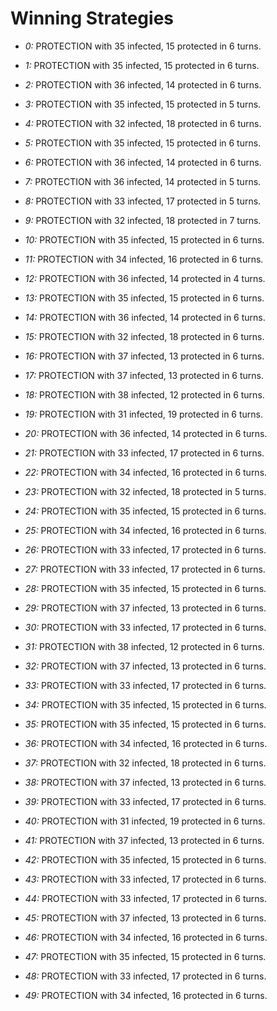 # Winning Strategies

* _0:_ PROTECTION with 35 infected, 15 protected in 6 turns.


* _1:_ PROTECTION with 35 infected, 15 protected in 6 turns.


* _2:_ PROTECTION with 36 infected, 14 protected in 6 turns.


* _3:_ PROTECTION with 35 infected, 15 protected in 5 turns.


* _4:_ PROTECTION with 32 infected, 18 protected in 6 turns.


* _5:_ PROTECTION with 35 infected, 15 protected in 6 turns.


* _6:_ PROTECTION with 36 infected, 14 protected in 6 turns.


* _7:_ PROTECTION with 36 infected, 14 protected in 5 turns.


* _8:_ PROTECTION with 33 infected, 17 protected in 5 turns.


* _9:_ PROTECTION with 32 infected, 18 protected in 7 turns.


* _10:_ PROTECTION with 35 infected, 15 protected in 6 turns.


* _11:_ PROTECTION with 34 infected, 16 protected in 6 turns.


* _12:_ PROTECTION with 36 infected, 14 protected in 4 turns.


* _13:_ PROTECTION with 35 infected, 15 protected in 6 turns.


* _14:_ PROTECTION with 36 infected, 14 protected in 6 turns.


* _15:_ PROTECTION with 32 infected, 18 protected in 6 turns.


* _16:_ PROTECTION with 37 infected, 13 protected in 6 turns.


* _17:_ PROTECTION with 37 infected, 13 protected in 6 turns.


* _18:_ PROTECTION with 38 infected, 12 protected in 6 turns.


* _19:_ PROTECTION with 31 infected, 19 protected in 6 turns.


* _20:_ PROTECTION with 36 infected, 14 protected in 6 turns.


* _21:_ PROTECTION with 33 infected, 17 protected in 6 turns.


* _22:_ PROTECTION with 34 infected, 16 protected in 6 turns.


* _23:_ PROTECTION with 32 infected, 18 protected in 5 turns.


* _24:_ PROTECTION with 35 infected, 15 protected in 6 turns.


* _25:_ PROTECTION with 34 infected, 16 protected in 6 turns.


* _26:_ PROTECTION with 33 infected, 17 protected in 6 turns.


* _27:_ PROTECTION with 33 infected, 17 protected in 6 turns.


* _28:_ PROTECTION with 35 infected, 15 protected in 6 turns.


* _29:_ PROTECTION with 37 infected, 13 protected in 6 turns.


* _30:_ PROTECTION with 33 infected, 17 protected in 6 turns.


* _31:_ PROTECTION with 38 infected, 12 protected in 6 turns.


* _32:_ PROTECTION with 37 infected, 13 protected in 6 turns.


* _33:_ PROTECTION with 33 infected, 17 protected in 6 turns.


* _34:_ PROTECTION with 35 infected, 15 protected in 6 turns.


* _35:_ PROTECTION with 35 infected, 15 protected in 6 turns.


* _36:_ PROTECTION with 34 infected, 16 protected in 6 turns.


* _37:_ PROTECTION with 32 infected, 18 protected in 6 turns.


* _38:_ PROTECTION with 37 infected, 13 protected in 6 turns.


* _39:_ PROTECTION with 33 infected, 17 protected in 6 turns.


* _40:_ PROTECTION with 31 infected, 19 protected in 6 turns.


* _41:_ PROTECTION with 37 infected, 13 protected in 6 turns.


* _42:_ PROTECTION with 35 infected, 15 protected in 6 turns.


* _43:_ PROTECTION with 33 infected, 17 protected in 6 turns.


* _44:_ PROTECTION with 33 infected, 17 protected in 6 turns.


* _45:_ PROTECTION with 37 infected, 13 protected in 6 turns.


* _46:_ PROTECTION with 34 infected, 16 protected in 6 turns.


* _47:_ PROTECTION with 35 infected, 15 protected in 6 turns.


* _48:_ PROTECTION with 33 infected, 17 protected in 6 turns.


* _49:_ PROTECTION with 34 infected, 16 protected in 6 turns.


